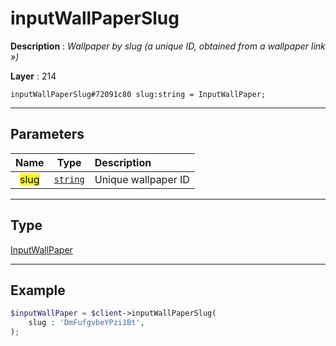 # inputWallPaperSlug

**Description** : *Wallpaper by slug \(a unique ID, obtained from a wallpaper link &raquo;\)*

**Layer** : 214

```tl
inputWallPaperSlug#72091c80 slug:string = InputWallPaper;
```

---

## Parameters

| Name | Type | Description |
| :---: | :---: | :--- |
| <mark>slug</mark> | [`string`](type/string) | Unique wallpaper ID |

---

## Type

[InputWallPaper](type/InputWallPaper)

---

## Example

```php
$inputWallPaper = $client->inputWallPaperSlug(
	slug : 'DmFufgvbeYPzi1Bt',
);
```